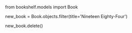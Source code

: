 from bookshelf.models import Book

new_book = Book.objects.filter(title='Nineteen Eighty-Four')

new_book.delete()
